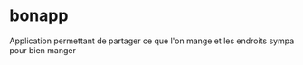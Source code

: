 bonapp
======

Application permettant de partager ce que l'on mange et les endroits sympa pour bien manger
